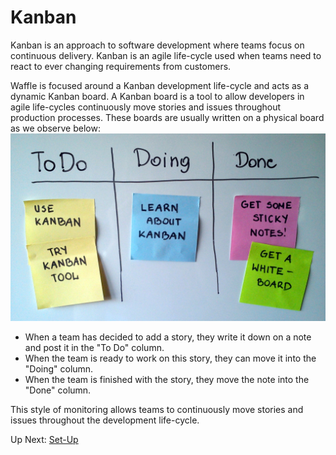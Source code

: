 # Kanban

Kanban is an approach to software development where teams focus on continuous delivery. Kanban is an agile life-cycle used when teams need to react to ever changing requirements from customers.

Waffle is focused around a Kanban development life-cycle and acts as a dynamic Kanban board. A Kanban board is a tool to allow developers in agile life-cycles continuously move stories and issues throughout production processes. These boards are usually written on a physical board as we observe below:
![Typical Kanban Board](/images/kanban_board.jpg?raw=true "Typical Kanban Board")
- When a team has decided to add a story, they write it down on a note and post it in the "To Do" column.
- When the team is ready to work on this story, they can move it into the "Doing" column.
- When the team is finished with the story, they move the note into the "Done" column.

This style of monitoring allows teams to continuously move stories and issues throughout the development life-cycle.

Up Next: [Set-Up](https://github.com/rpcrimi/WaffleIO/blob/master/markdown/set_up.md)